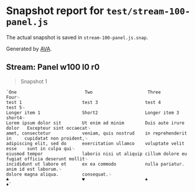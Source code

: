 # Snapshot report for `test/stream-100-panel.js`

The actual snapshot is saved in `stream-100-panel.js.snap`.

Generated by [AVA](https://avajs.dev).

## Stream: Panel w100 l0 r0

> Snapshot 1

    `One                          Two                     Three                   Four␊
    test 1                       test 3                  test 4                  test 5␊
    Longer item 1                Short2                  Longer item 3           short4␊
    Lorem ipsum dolor sit        Ut enim ad minim        Duis aute irure dolor   Excepteur sint occaecat␊
    amet, consectetur            veniam, quis nostrud    in reprehenderit in     cupidatat non proident,␊
    adipiscing elit, sed do      exercitation ullamco    voluptate velit esse    sunt in culpa qui␊
    eiusmod tempor               laboris nisi ut aliquip cillum dolore eu fugiat officia deserunt mollit␊
    incididunt ut labore et      ex ea commodo           nulla pariatur.         anim id est laborum.␊
    dolore magna aliqua.         consequat.␊
    ♣                            ♥                       ♠                       ♦`
